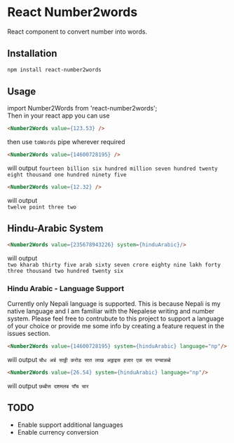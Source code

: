 # React Number2words
React component to convert number into words.

## Installation
```bash
npm install react-number2words
```

<!-- ## Demo -->
<!-- https://sprajwal078.github.io/ng-number2words/ -->

## Usage
import Number2Words from 'react-number2words';\
Then in your react app you can use

```html
<Number2Words value={123.53} />
```

then use `toWords` pipe wherever required
```html
<Number2Words value={14600728195} />
```
will output
`fourteen billion six hundred million seven hundred twenty eight thousand one hundred ninety five`

```html
<Number2Words value={12.32} />
```
will output\
`twelve point three two`

## Hindu-Arabic System
```html
<Number2Words value={235678943226} system={hinduArabic}/>
```
will output\
`two kharab thirty five arab sixty seven crore eighty nine lakh forty three thousand two hundred twenty six`

### Hindu Arabic - Language Support
Currently only Nepali language is supported. This is because Nepali is my native language and I am familiar with the Nepalese writing and number system. Please feel free to contrubute to this project to support a language of your choice or provide me some info by creating a feature request in the issues section.
```html
<Number2Words value={14600728195} system={hinduArabic} language="np"/>
```
will output
`चौध अर्ब साठ्ठी करोड सात लाख अठ्ठाइस हजार एक सय पन्चान्नब्बे`

```html
<Number2Words value={26.54} system={hinduArabic} language="np"/>
```
will output
`छब्बीस दशमलब पाँच चार`

## TODO
- Enable support additional languages
- Enable currency conversion

